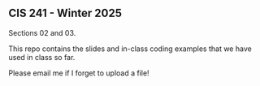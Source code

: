 ## CIS 241 - Winter 2025

Sections 02 and 03.

This repo contains the slides and in-class coding examples that we have used in class so far. 

Please email me if I forget to upload a file! 
